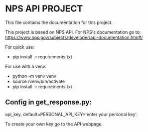 # NPS API PROJECT
This file contains the documentation for this project.

This project is based on NPS API. For NPS's documentation go to: https://www.nps.gov/subjects/developer/api-documentation.htm#/

For quick use:

- pip install -r requirements.txt

For use with a venv:

- python -m venv venv
- source /venv/bin/activate
- pip install -r requirements.txt

## Config in get_response.py:
api_key, default=PERSONAL_API_KEY='enter your personal key'. 

To create your own key go to the API webpage.